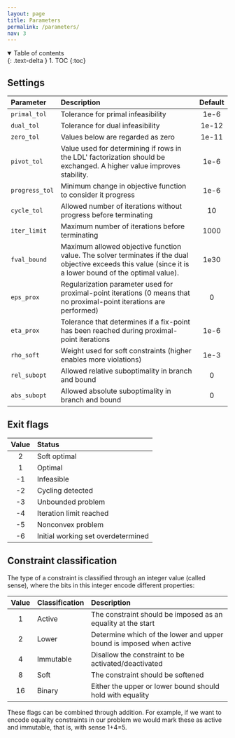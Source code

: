 ```yaml
---
layout: page
title: Parameters 
permalink: /parameters/
nav: 3 
---
```

<details open markdown="block">
<summary>
Table of contents
</summary>
{: .text-delta }
1. TOC
{:toc}
</details>


## Settings

|  Parameter |  Description| Default |
|:-------------|:------------------|:------:|
| `primal_tol`  | Tolerance for primal infeasibility|  1e-6 |
| `dual_tol`	 | Tolerance for dual infeasibility| 1e-12|
| `zero_tol` | Values below are regarded as zero | 1e-11|
| `pivot_tol` | Value used for determining if rows in the LDL' factorization should be exchanged. A higher value improves stability. | 1e-6|
| `progress_tol` | Minimum change in objective function to consider it progress | 1e-6|
| `cycle_tol` | Allowed number of iterations without progress before terminating| 10 |
| `iter_limit` | Maximum number of iterations before terminating| 1000 |
| `fval_bound` | Maximum allowed objective function value. The solver terminates if the dual objective exceeds this value (since it is a lower bound of the optimal value). | 1e30|
| `eps_prox` | Regularization parameter used for proximal-point iterations (0 means that no proximal-point iterations are performed) | 0|
| `eta_prox` | Tolerance that determines if a fix-point has been reached during proximal-point iterations | 1e-6|
| `rho_soft` | Weight used for soft constraints (higher enables more violations) | 1e-3|
| `rel_subopt` | Allowed relative suboptimality in branch and bound | 0 |
| `abs_subopt` | Allowed absolute suboptimality in branch and bound | 0 |


## Exit flags 

|Value|Status |
|:-:|:-------|
|2|Soft optimal|
|1|Optimal |
|-1|Infeasible|
|-2|Cycling detected|
|-3|Unbounded problem|
|-4|Iteration limit reached|
|-5|Nonconvex problem|
|-6|Initial working set overdetermined|

## Constraint classification
The type of a constraint is classified through an integer value (called sense), where the bits in this integer encode different properties: 

|Value| Classification|Description
|:-:|:-------|:--|
|1|Active| The constraint should be imposed as an equality at the start|
|2|Lower| Determine which of the lower and upper bound is imposed when active| 
|4|Immutable| Disallow the constraint to be activated/deactivated|
|8|Soft| The constraint should be softened | 
|16|Binary| Either the upper or lower bound should hold with equality|

These flags can be combined through addition. For example, if we want to encode equality constraints in our problem we would mark these as active and immutable, that is, with sense 1+4=5.

